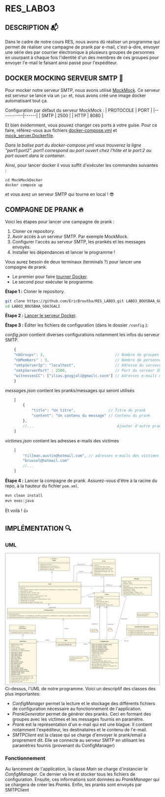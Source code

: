 # RES_LABO3

## DESCRIPTION :mailbox_with_mail:
Dans le cadre de notre cours RES, nous avons dû réaliser un programme qui permet de réaliser une campagne de prank par e-mail,
c'est-à-dire, envoyer une série des par courrier électronique à plusieurs groupes de personnes en usurpant à chaque fois
l'identité d'un des membres de ces groupes pour envoyer l'e-mail le faisant ainsi passé pour l'expéditeur.


## DOCKER MOCKING SERVEUR SMTP :whale2:
Pour mocker notre serveur SMTP, nous avons utilisé [MockMock](https://github.com/tweakers/MockMock).
Ce serveur est serveur se lance via un `jar` et, nous avons créé une image docker automatisant tout ça.

Configuration par défaut du serveur MockMock :
| PROTOCOLE | PORT |
|-----------|------|
| SMTP      | 2500 |
| HTTP      | 8080 |

Et bien évidemment, vous pouvez changer ces ports à votre guise. Pour ce faire, référez-vous aux fichiers [docker-compose.yml](MockMockDocker/docker-compose.yml) et [mock_server.Dockerfile](MockMockDocker/mock_server.Dockerfile).

*Dans la balise port du docker-compose.yml vous trouverez la ligne "port1:port2". port1 correspond au port ouvert chez l'hôte et le port:2 au port ouvert dans le container*.

Ainsi, pour lancer docker il vous suffit d'exécuter les commandes suivantes :
```
cd MockMockDocker
docker compose up
```
et vous avez un serveur SMTP qui tourne en local ! :sunglasses:

## COMPAGNE DE PRANK :fire:
Voici les étapes pour lancer une campagne de prank :
1. Cloner ce repository.
2. Avoir accès à un serveur SMTP. Par exemple MockMock.
3. Configurer l'accès au serveur SMTP, les prankés et les messages envoyés.
4. Installer les dépendances et lancer le programme !


Vous aurez besoin de deux terminaux (terminals ?) pour lancer une compagne de prank.
- Le premier pour faire [tourner Docker](https://github.com/EricBroutba/RES_LABO3/#docker-whale2).
- Le second pour exécuter le programme.

**Étape 1 :** Cloner le repository.
```bash
git clone https://github.com/EricBroutba/RES_LABO3.git LABO3_BOUSBAA_GOUJGALI
cd LABO3_BOUSBAA_GOUJGALI
```

**Étape 2 :** [Lancer le serveur Docker](https://github.com/EricBroutba/RES_LABO3/#docker-whale2).


**Étape 3 :** Éditer les fichiers de configuration (dans le dossier `/config` ):

<i>config.json</i> contient diverses configurations notamment les infos du serveur SMTP.
```js
    {
    "nbGroups": 3,                                // Nombre de groupes à créer
    "nbMembers" : 3,                              // Nombre de personnes minimum dans un groupe
    "smtpServerIp": "localhost",                  // Adresse du serveur SMTP
    "smtpServerPort" : 2500,                      // Port du serveur SMTP à utiliser
    "witnessesCC": ["ilias.gougjali@gmailc.socm"] // Adresses e-mails des témoins (CC)
    }
```

<i>messages.json</i> contient les pranks/messages qui seront utilisés
```js
    [
        {
            "title": "Un titre",               // Titre du prank
            "content": "Un contenu du message" // Contenu du prank
        },
        //...                                      Ajouter d'autre prank
    ]

```
<i>victimes.json</i> contient les adresses e-mails des victimes

```js
    [
        "tillman.austin@hotmail.com", // adresses e-mails des victimes
        "brussel@hotmail.com"
        //...
    ]
```

**Étape 4 :** Lancer la compagne de prank. Assurez-vous d'être à la racine du repo, à la hauteur du fichier `pom.xml`.
```bash
mvn clean install
mvn exec:java
```

Et voilà ! :+1:

## IMPLÉMENTATION :mag:
### UML
![UML](./uml/res_uml.png)
Ci-dessus, l'UML de notre programme. Voici un descriptif des classes des plus importantes:
* <i>ConfigManager</i> permet la lecture et le stockage des différents fichiers de configuration nécessaire au fonctionnement de l'application.
* <i>PrankGenerator</i> permet de générer des pranks. Ceci en formant des groupes avec les victimes et les messages fournis en paramètre.
* <i>Prank</i> est la représentation d'un e-mail qui est une blague. Il contient notamment l'expéditeur, les destinataires et le contenu de l'e-mail.
* <i>SMTPClient</i> est la classe qui se charge d'envoyer le prank/email a proprement dit. Elle se connecte au serveur SMTP en utilisant les paramètres fournis (provenant du ConfigManager)


### Fonctionnement
Au lancement de l'application, la classe <i>Main</i> se charge d'instancier le <i>ConfigManager</i>. Ce dernier va lire et stocker tous les fichiers de configuration.
Ensuite, ces informations sont données au <i>PrankManager</i> qui se chargera de créer les <i>Prank</i>s. Enfin, les pranks sont envoyés par SMTPClient


